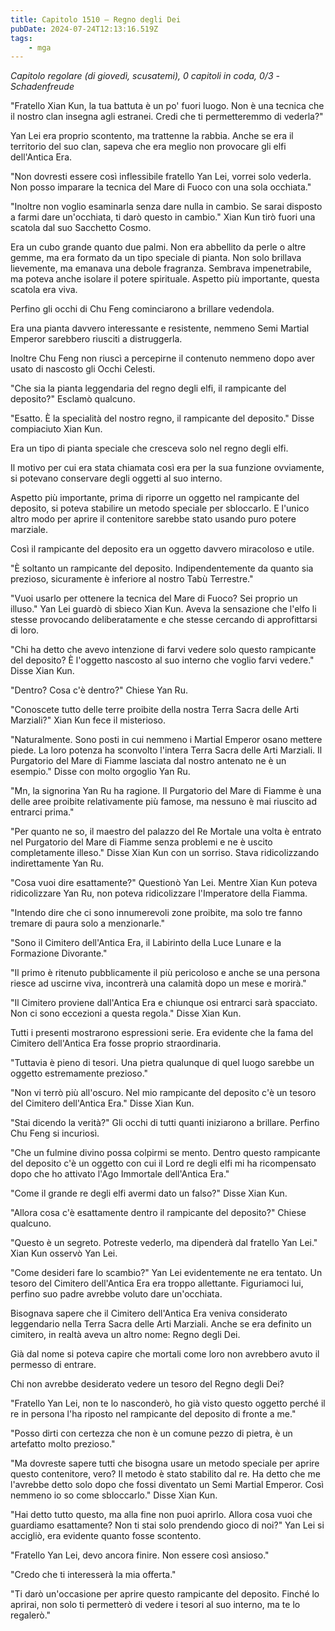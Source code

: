 ```yaml
---
title: Capitolo 1510 – Regno degli Dei
pubDate: 2024-07-24T12:13:16.519Z
tags:
    - mga
---
```



<em>Capitolo regolare (di giovedì, scusatemi),
0 capitoli in coda, 0/3
-Schadenfreude</em>


"Fratello Xian Kun, la tua battuta è un po' fuori luogo. Non è una tecnica che il nostro clan insegna agli estranei. Credi che ti permetteremmo di vederla?"


Yan Lei era proprio scontento, ma trattenne la rabbia. Anche se era il territorio del suo clan, sapeva che era meglio non provocare gli elfi dell'Antica Era.


"Non dovresti essere così inflessibile fratello Yan Lei, vorrei solo vederla. Non posso imparare la tecnica del Mare di Fuoco con una sola occhiata."


"Inoltre non voglio esaminarla senza dare nulla in cambio. Se sarai disposto a farmi dare un'occhiata, ti darò questo in cambio." Xian Kun tirò fuori una scatola dal suo Sacchetto Cosmo.


Era un cubo grande quanto due palmi. Non era abbellito da perle o altre gemme, ma era formato da un tipo speciale di pianta. Non solo brillava lievemente, ma emanava una debole fragranza. Sembrava impenetrabile, ma poteva anche isolare il potere spirituale. Aspetto più importante, questa scatola era viva.


Perfino gli occhi di Chu Feng cominciarono a brillare vedendola.


Era una pianta davvero interessante e resistente, nemmeno Semi Martial Emperor sarebbero riusciti a distruggerla.


Inoltre Chu Feng non riuscì a percepirne il contenuto nemmeno dopo aver usato di nascosto gli Occhi Celesti.


"Che sia la pianta leggendaria del regno degli elfi, il rampicante del deposito?" Esclamò qualcuno.


"Esatto. È la specialità del nostro regno, il rampicante del deposito." Disse compiaciuto Xian Kun.


Era un tipo di pianta speciale che cresceva solo nel regno degli elfi.


Il motivo per cui era stata chiamata così era per la sua funzione ovviamente, si potevano conservare degli oggetti al suo interno.


Aspetto più importante, prima di riporre un oggetto nel rampicante del deposito, si poteva stabilire un metodo speciale per sbloccarlo. E l'unico altro modo per aprire il contenitore sarebbe stato usando puro potere marziale.


Così il rampicante del deposito era un oggetto davvero miracoloso e utile.


"È soltanto un rampicante del deposito. Indipendentemente da quanto sia prezioso, sicuramente è inferiore al nostro Tabù Terrestre."


"Vuoi usarlo per ottenere la tecnica del Mare di Fuoco? Sei proprio un illuso." Yan Lei guardò di sbieco Xian Kun. Aveva la sensazione che l'elfo li stesse provocando deliberatamente e che stesse cercando di approfittarsi di loro.


"Chi ha detto che avevo intenzione di farvi vedere solo questo rampicante del deposito? È l'oggetto nascosto al suo interno che voglio farvi vedere." Disse Xian Kun.


"Dentro? Cosa c'è dentro?" Chiese Yan Ru.


"Conoscete tutto delle terre proibite della nostra Terra Sacra delle Arti Marziali?" Xian Kun fece il misterioso.


"Naturalmente. Sono posti in cui nemmeno i Martial Emperor osano mettere piede. La loro potenza ha sconvolto l'intera Terra Sacra delle Arti Marziali. Il Purgatorio del Mare di Fiamme lasciata dal nostro antenato ne è un esempio." Disse con molto orgoglio Yan Ru.


"Mn, la signorina Yan Ru ha ragione. Il Purgatorio del Mare di Fiamme è una delle aree proibite relativamente più famose, ma nessuno è mai riuscito ad entrarci prima."


"Per quanto ne so, il maestro del palazzo del Re Mortale una volta è entrato nel Purgatorio del Mare di Fiamme senza problemi e ne è uscito completamente illeso." Disse Xian Kun con un sorriso. Stava ridicolizzando indirettamente Yan Ru.


"Cosa vuoi dire esattamente?" Questionò Yan Lei. Mentre Xian Kun poteva ridicolizzare Yan Ru, non poteva ridicolizzare l'Imperatore della Fiamma.


"Intendo dire che ci sono innumerevoli zone proibite, ma solo tre fanno tremare di paura solo a menzionarle."


"Sono il Cimitero dell'Antica Era, il Labirinto della Luce Lunare e la Formazione Divorante."


"Il primo è ritenuto pubblicamente il più pericoloso e anche se una persona riesce ad uscirne viva, incontrerà una calamità dopo un mese e morirà."


"Il Cimitero proviene dall'Antica Era e chiunque osi entrarci sarà spacciato. Non ci sono eccezioni a questa regola." Disse Xian Kun.


Tutti i presenti mostrarono espressioni serie. Era evidente che la fama del Cimitero dell'Antica Era fosse proprio straordinaria.


"Tuttavia è pieno di tesori. Una pietra qualunque di quel luogo sarebbe un oggetto estremamente prezioso."


"Non vi terrò più all'oscuro. Nel mio rampicante del deposito c'è un tesoro del Cimitero dell'Antica Era." Disse Xian Kun.


"Stai dicendo la verità?" Gli occhi di tutti quanti iniziarono a brillare. Perfino Chu Feng si incuriosì.


"Che un fulmine divino possa colpirmi se mento. Dentro questo rampicante del deposito c'è un oggetto con cui il Lord re degli elfi mi ha ricompensato dopo che ho attivato l'Ago Immortale dell'Antica Era."


"Come il grande re degli elfi avermi dato un falso?" Disse Xian Kun.


"Allora cosa c'è esattamente dentro il rampicante del deposito?" Chiese qualcuno.


"Questo è un segreto. Potreste vederlo, ma dipenderà dal fratello Yan Lei." Xian Kun osservò Yan Lei.


"Come desideri fare lo scambio?" Yan Lei evidentemente ne era tentato. Un tesoro del Cimitero dell'Antica Era era troppo allettante. Figuriamoci lui, perfino suo padre avrebbe voluto dare un'occhiata.


Bisognava sapere che il Cimitero dell'Antica Era veniva considerato leggendario nella Terra Sacra delle Arti Marziali. Anche se era definito un cimitero, in realtà aveva un altro nome: Regno degli Dei.


Già dal nome si poteva capire che mortali come loro non avrebbero avuto il permesso di entrare.


Chi non avrebbe desiderato vedere un tesoro del Regno degli Dei?


"Fratello Yan Lei, non te lo nasconderò, ho già visto questo oggetto perché il re in persona l'ha riposto nel rampicante del deposito di fronte a me."


"Posso dirti con certezza che non è un comune pezzo di pietra, è un artefatto molto prezioso."


"Ma dovreste sapere tutti che bisogna usare un metodo speciale per aprire questo contenitore, vero? Il metodo è stato stabilito dal re. Ha detto che me l'avrebbe detto solo dopo che fossi diventato un Semi Martial Emperor. Così nemmeno io so come sbloccarlo." Disse Xian Kun.


"Hai detto tutto questo, ma alla fine non puoi aprirlo. Allora cosa vuoi che guardiamo esattamente? Non ti stai solo prendendo gioco di noi?" Yan Lei si accigliò, era evidente quanto fosse scontento.


"Fratello Yan Lei, devo ancora finire. Non essere così ansioso."


"Credo che ti interesserà la mia offerta."


"Ti darò un'occasione per aprire questo rampicante del deposito. Finché lo aprirai, non solo ti permetterò di vedere i tesori al suo interno, ma te lo regalerò."
                                


                                



